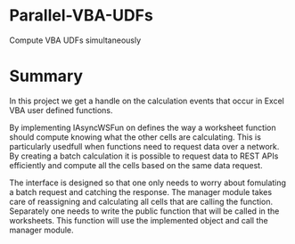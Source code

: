 # Parallel-VBA-UDFs
Compute VBA UDFs simultaneously

# Summary

In this project we get a handle on the calculation events that occur in Excel VBA user defined functions. 

By implementing IAsyncWSFun on defines the way a worksheet function should compute knowing what the other cells are calculating. This is particularly usedfull when functions need to request data over a network. By creating a batch  calculation it is possible to request data to REST APIs efficiently and compute all the cells based on the same data request.

The interface is designed so that one only needs to worry about fomulating a batch request and catching the response. The manager module takes care of reassigning and calculating all cells that are calling the function. Separately one needs to write the public function that will be called in the worksheets. This function will use the implemented object and call the manager module.
